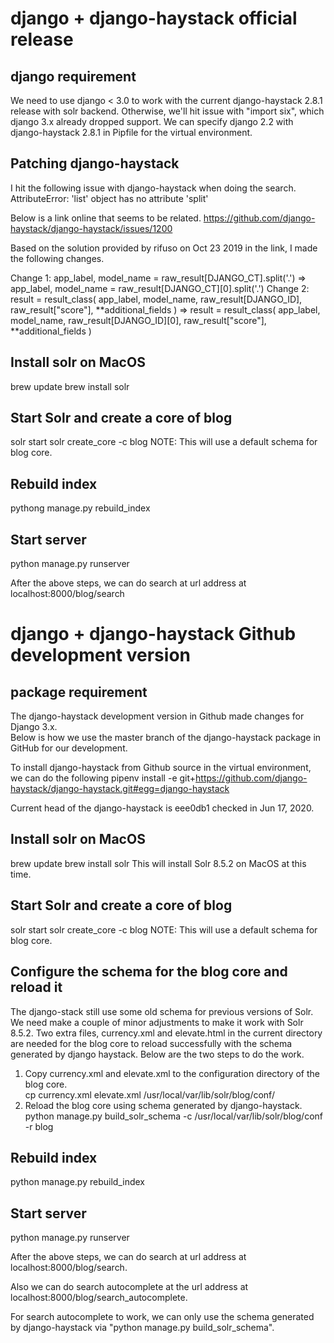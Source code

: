 # django + django-haystack official release

## django requirement
We need to use django < 3.0 to work with the current django-haystack 2.8.1 release
with solr backend. Otherwise, we'll hit issue with "import six", which django 3.x 
already dropped support. We can specify django 2.2 with django-haystack 2.8.1 in Pipfile for the virtual environment.

## Patching django-haystack
I hit the following issue with django-haystack when doing the search. 
AttributeError: 'list' object has no attribute 'split'

Below is a link online that seems to be related.
https://github.com/django-haystack/django-haystack/issues/1200

Based on the solution provided by rifuso on Oct 23 2019 in the 
link, I made the following changes.

Change 1:
app_label, model_name = raw_result[DJANGO_CT].split('.')
=> 
app_label, model_name = raw_result[DJANGO_CT][0].split('.')
Change 2:
                result = result_class(
                    app_label,
                    model_name,
                    raw_result[DJANGO_ID],
                    raw_result["score"],
                    **additional_fields
                )
=>
                result = result_class(
                    app_label,
                    model_name,
                    raw_result[DJANGO_ID][0],
                    raw_result["score"],
                    **additional_fields
                )

## Install solr on MacOS
brew update
brew install solr

## Start Solr and create a core of blog
solr start
solr create_core -c blog
NOTE: This will use a default schema for blog core.

## Rebuild index
pythong manage.py rebuild_index

## Start server
python manage.py runserver 

After the above steps, we can do search at url address
at localhost:8000/blog/search


# django + django-haystack Github development version
## package requirement
The django-haystack development version in Github made changes for Django 3.x.  
Below is how we use the master branch of the django-haystack package in GitHub 
for our development.

To install django-haystack from Github source in the virtual environment, we 
can do the following 
pipenv install -e git+https://github.com/django-haystack/django-haystack.git#egg=django-haystack

Current head of the django-haystack is eee0db1 checked in Jun 17, 2020.

## Install solr on MacOS
brew update
brew install solr
This will install Solr 8.5.2 on MacOS at this time.

## Start Solr and create a core of blog
solr start
solr create_core -c blog
NOTE: This will use a default schema for blog core.

## Configure the schema for the blog core and reload it
The django-stack still use some old schema for previous versions of Solr. We
need make a couple of minor adjustments to make it work with Solr 8.5.2. Two
extra files, currency.xml and elevate.html in the current directory are needed
for the blog core to reload successfully with the schema generated by django
haystack. Below are the two steps to do the work. 
1. Copy currency.xml and elevate.xml to the configuration directory of the blog core.  
cp currency.xml elevate.xml /usr/local/var/lib/solr/blog/conf/
2. Reload the blog core using schema generated by django-haystack.
python manage.py build_solr_schema -c /usr/local/var/lib/solr/blog/conf -r blog

## Rebuild index 
python manage.py rebuild_index

## Start server
python manage.py runserver 

After the above steps, we can do search at url address
at localhost:8000/blog/search. 

Also we can do search autocomplete at the url address at
localhost:8000/blog/search_autocomplete.

For search autocomplete to work, we can only use the schema generated by django-haystack via "python manage.py build_solr_schema".
